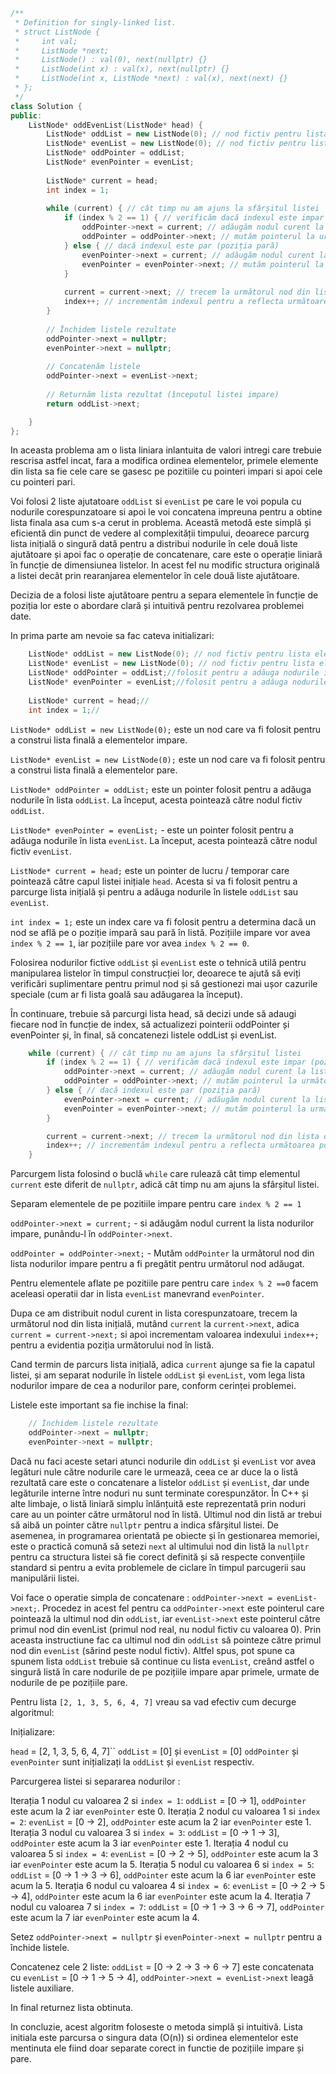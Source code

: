 ```cpp
/**
 * Definition for singly-linked list.
 * struct ListNode {
 *     int val;
 *     ListNode *next;
 *     ListNode() : val(0), next(nullptr) {}
 *     ListNode(int x) : val(x), next(nullptr) {}
 *     ListNode(int x, ListNode *next) : val(x), next(next) {}
 * };
 */
class Solution {
public:
    ListNode* oddEvenList(ListNode* head) {
        ListNode* oddList = new ListNode(0); // nod fictiv pentru lista elementelor impare
        ListNode* evenList = new ListNode(0); // nod fictiv pentru lista elementelor pare
        ListNode* oddPointer = oddList;
        ListNode* evenPointer = evenList;
        
        ListNode* current = head;
        int index = 1;
        
        while (current) { // cât timp nu am ajuns la sfârșitul listei
            if (index % 2 == 1) { // verificăm dacă indexul este impar (poziția impară)
                oddPointer->next = current; // adăugăm nodul curent la lista nodurilor impare
                oddPointer = oddPointer->next; // mutăm pointerul la următorul nod din lista nodurilor impare
            } else { // dacă indexul este par (poziția pară)
                evenPointer->next = current; // adăugăm nodul curent la lista nodurilor pare
                evenPointer = evenPointer->next; // mutăm pointerul la următorul nod din lista nodurilor pare
            }
            
            current = current->next; // trecem la următorul nod din lista originală
            index++; // incrementăm indexul pentru a reflecta următoarea poziție în listă
        }
        
        // Închidem listele rezultate
        oddPointer->next = nullptr;
        evenPointer->next = nullptr;
        
        // Concatenăm listele
        oddPointer->next = evenList->next;
        
        // Returnăm lista rezultat (începutul listei impare)
        return oddList->next;

    }
};

```

In aceasta problema am o lista liniara inlantuita de valori intregi care trebuie rescrisa astfel incat, fara a modifica ordinea elementelor, primele elemente din lista sa fie cele care se gasesc pe pozitiile cu pointeri impari si apoi cele cu pointeri pari.

Voi folosi 2 liste ajutatoare `oddList` si `evenList` pe care le voi popula cu nodurile corespunzatoare si apoi le voi concatena impreuna pentru a obtine lista finala asa cum s-a cerut in problema.
Această metodă este simplă și eficientă din punct de vedere al complexității timpului, deoarece parcurg lista inițială o singură dată pentru a distribui nodurile în cele două liste ajutătoare și apoi fac o operație de concatenare, care este o operație liniară în funcție de dimensiunea listelor. In acest fel nu modific structura originală a listei decât prin rearanjarea elementelor în cele două liste ajutătoare.

Decizia de a folosi liste ajutătoare pentru a separa elementele în funcție de poziția lor este o abordare clară și intuitivă pentru rezolvarea problemei date.


In prima parte am nevoie sa fac cateva initializari:

```cpp
    ListNode* oddList = new ListNode(0); // nod fictiv pentru lista elementelor impare
    ListNode* evenList = new ListNode(0); // nod fictiv pentru lista elementelor pare
    ListNode* oddPointer = oddList;//folosit pentru a adăuga nodurile în lista oddList
    ListNode* evenPointer = evenList;//folosit pentru a adăuga nodurile în lista evenList
    
    ListNode* current = head;//
    int index = 1;//
```

`ListNode* oddList = new ListNode(0);` este un nod care va fi folosit pentru a construi lista finală a elementelor impare.

`ListNode* evenList = new ListNode(0);` este un nod care va fi folosit pentru a construi lista finală a elementelor pare.

`ListNode* oddPointer = oddList;` este un pointer folosit pentru a adăuga nodurile în lista `oddList`. La început, acesta pointează către nodul fictiv `oddList`.

`ListNode* evenPointer = evenList;` - este un pointer folosit pentru a adăuga nodurile în lista `evenList`. La început, acesta pointează către nodul fictiv `evenList`.

`ListNode* current = head;` este un pointer de lucru / temporar care pointează către capul listei inițiale `head`. Acesta si va fi folosit pentru a parcurge lista inițială și pentru a adăuga nodurile în listele `oddList` sau `evenList`.

`int index = 1;` este un index care va fi folosit pentru a determina dacă un nod se află pe o poziție impară sau pară în listă. Pozițiile impare vor avea `index % 2 == 1`, iar pozițiile pare vor avea `index % 2 == 0`.

Folosirea nodurilor fictive `oddList` și `evenList` este o tehnică utilă pentru manipularea listelor în timpul construcției lor, deoarece te ajută să eviți verificări suplimentare pentru primul nod și să gestionezi mai ușor cazurile speciale (cum ar fi lista goală sau adăugarea la început).

În continuare, trebuie să parcurgi lista head, să decizi unde să adaugi fiecare nod în funcție de index, să actualizezi pointerii oddPointer și evenPointer și, în final, să concatenezi listele oddList și evenList.

```cpp
    while (current) { // cât timp nu am ajuns la sfârșitul listei
        if (index % 2 == 1) { // verificăm dacă indexul este impar (poziția impară)
            oddPointer->next = current; // adăugăm nodul curent la lista nodurilor impare
            oddPointer = oddPointer->next; // mutăm pointerul la următorul nod din lista nodurilor impare
        } else { // dacă indexul este par (poziția pară)
            evenPointer->next = current; // adăugăm nodul curent la lista nodurilor pare
            evenPointer = evenPointer->next; // mutăm pointerul la următorul nod din lista nodurilor pare
        }

        current = current->next; // trecem la următorul nod din lista originală
        index++; // incrementăm indexul pentru a reflecta următoarea poziție în listă
    }
```

Parcurgem lista folosind o buclă `while` care rulează cât timp elementul `current` este diferit de `nullptr`, adică cât timp nu am ajuns la sfârșitul listei.

Separam elementele de pe pozitiile impare pentru care `index % 2 == 1` 

`oddPointer->next = current;` - si adăugăm nodul current la lista nodurilor impare, punându-l în `oddPointer->next`.

`oddPointer = oddPointer->next;` - Mutăm `oddPointer` la următorul nod din lista nodurilor impare pentru a fi pregătit pentru următorul nod adăugat.

Pentru elementele aflate pe pozitiile pare pentru care `index % 2 ==0` facem aceleasi operatii dar in lista `evenList` manevrand `evenPointer`.

Dupa ce am distribuit nodul curent in lista corespunzatoare, trecem la următorul nod din lista inițială, mutând `current` la `current->next`, adica `current = current->next;` si apoi incrementam valoarea indexului `index++;` pentru a evidentia poziția următorului nod în listă.

Cand termin de parcurs lista inițială, adica `current` ajunge sa fie la capatul listei, și am separat nodurile în listele `oddList` și `evenList`, vom lega lista nodurilor impare de cea a nodurilor pare, conform cerinței problemei.

Listele este important sa fie inchise la final:
```cpp
    // Închidem listele rezultate
    oddPointer->next = nullptr;
    evenPointer->next = nullptr;
```
Dacă nu faci aceste setari atunci nodurile din `oddList` și `evenList` vor avea legături nule către nodurile care le urmează, ceea ce ar duce la o listă rezultată care este o concatenare a listelor `oddList` și `evenList`, dar unde legăturile interne între noduri nu sunt terminate corespunzător.
În C++ și alte limbaje, o listă liniară simplu înlănțuită este reprezentată prin noduri care au un pointer către următorul nod în listă. Ultimul nod din listă ar trebui să aibă un pointer către `nullptr` pentru a indica sfârșitul listei.
De asemenea, in programarea orientată pe obiecte și în gestionarea memoriei, este o practică comună să setezi `next` al ultimului nod din listă la `nullptr` pentru ca structura listei să fie corect definită și să respecte convențiile standard si pentru a evita problemele de ciclare în timpul parcugerii sau manipulării listei.

Voi face o operatie simpla de concatenare : `oddPointer->next = evenList->next;`. Procedez in acest fel pentru ca `oddPointer->next` este pointerul care pointează la ultimul nod din `oddList`, iar `evenList->next` este pointerul către primul nod din evenList (primul nod real, nu nodul fictiv cu valoarea 0). Prin aceasta instructiune fac ca ultimul nod din `oddList` să pointeze către primul nod din `evenList` (sărind peste nodul fictiv). Altfel spus, pot spune ca spunem lista `oddList` trebuie să continue cu lista `evenList`, creând astfel o singură listă în care nodurile de pe pozițiile impare apar primele, urmate de nodurile de pe pozițiile pare.

Pentru lista `[2, 1, 3, 5, 6, 4, 7]` vreau sa vad efectiv cum decurge algoritmul:

Inițializare:

`head` = [2, 1, 3, 5, 6, 4, 7]``
`oddList` = [0] și `evenList` = [0]
`oddPointer` și `evenPointer` sunt inițializați la `oddList` și `evenList` respectiv.

Parcurgerea listei si separarea nodurilor :

Iterația 1 nodul cu valoarea 2 si `index = 1`: `oddList` = [0 -> 1], `oddPointer` este acum la 2 iar `evenPointer` este 0.
Iterația 2 nodul cu valoarea 1 si `index = 2`: `evenList` = [0 -> 2], `oddPointer` este acum la 2 iar `evenPointer` este 1.
Iterația 3 nodul cu valoarea 3 si `index = 3`: `oddList` = [0 -> 1 -> 3], `oddPointer` este acum la 3 iar `evenPointer` este 1.
Iterația 4 nodul cu valoarea 5 si `index = 4`: `evenList` = [0 -> 2 -> 5], `oddPointer` este acum la 3 iar `evenPointer` este acum la 5.
Iterația 5 nodul cu valoarea 6 si `index = 5`: `oddList` = [0 -> 1 -> 3 -> 6], `oddPointer` este acum la 6 iar `evenPointer` este acum la 5.
Iterația 6 nodul cu valoarea 4 si `index = 6`: `evenList` = [0 -> 2 -> 5 -> 4], `oddPointer` este acum la 6 iar `evenPointer` este acum la 4.
Iterația 7 nodul cu valoarea 7 si `index = 7`: `oddList` = [0 -> 1 -> 3 -> 6 -> 7], `oddPointer` este acum la 7 iar `evenPointer` este acum la 4.

Setez `oddPointer->next = nullptr` și `evenPointer->next = nullptr` pentru a închide listele.

Concatenez cele 2 liste:
`oddList` = [0 -> 2 -> 3 -> 6 -> 7] este concatenata cu `evenList` = [0 -> 1 -> 5 -> 4],
`oddPointer->next = evenList->next` leagă listele auxiliare.


In final returnez lista obtinuta.

In concluzie, acest algoritm foloseste o metoda simplă și intuitivă. Lista initiala este parcursa o singura data (O(n)) si ordinea elementelor este mentinuta ele fiind doar separate corect in functie de pozițiile impare și pare.

